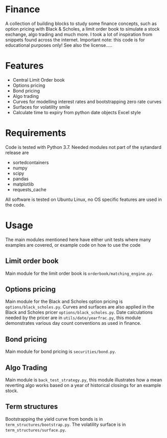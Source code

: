 Finance
=======

A collection of building blocks to study some finance concepts, such as option pricing with Black & Scholes, a limit order book to simulate a stock exchange, algo trading and much more. 
I took a lot of inspiration from snippets found across the internet.
Important note: this code is for educational purposes only! See also the license.....

Features
=========

- Central Limit Order book
- Options pricing
- Bond pricing
- Algo trading
- Curves for modelling interest rates and bootstrapping zero rate curves
- Surfaces for volatility smile
- Calculate time to expiry from python date objects Excel style

Requirements
============

Code is tested with Python 3.7. Needed modules not part of the sytandard release are
- sortedcontainers
- numpy
- scipy
- pandas
- matplotlib
- requests_cache

All software is tested on Ubuntu Linux, no OS specific features are used in the code.

Usage
=====

The main modules mentioned here have either unit tests where many examples are covered, or example code on how to use the code 

Limit order book
----------------
Main module for the limit order book is `orderbook/matching_engine.py`.

Options pricing
---------------

Main module for the Black and Scholes option pricing is `options/black_scholes.py`.
Curves and surfaces are also applied in the Black and Scholes pricer `options/black_scholes.py`.
Date calculations needed by the pricer are in `utils/date/yearfrac.py`, this module demonstrates various day count conventions as used in finance.

Bond pricing
------------

Main module for bond pricing is `securities/bond.py`.

Algo Trading
------------

Main module is `back_test_strategy.py`, this module illustrates how a mean reverting algo works based on a year of historical closings for an example stock.

Term structures
---------------

Bootstrapping the yield curve from bonds is in `term_structures/bootstrap.py`. 
The volatility surface is in `term_structures/surface.py`. 
